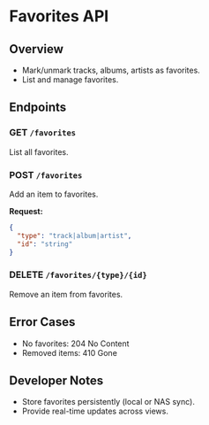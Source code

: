 # Favorites API

## Overview
- Mark/unmark tracks, albums, artists as favorites.
- List and manage favorites.

## Endpoints

### GET `/favorites`
List all favorites.

### POST `/favorites`
Add an item to favorites.

**Request:**
```json
{
  "type": "track|album|artist",
  "id": "string"
}
```

### DELETE `/favorites/{type}/{id}`
Remove an item from favorites.

## Error Cases
- No favorites: 204 No Content
- Removed items: 410 Gone

## Developer Notes
- Store favorites persistently (local or NAS sync).
- Provide real-time updates across views. 